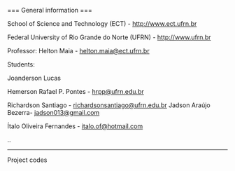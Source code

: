 === General information ===

School of Science and Technology (ECT) - http://www.ect.ufrn.br

Federal University of Rio Grande do Norte (UFRN) - http://www.ufrn.br

Professor: Helton Maia - helton.maia@ect.ufrn.br

Students:

Joanderson Lucas

Hemerson Rafael P. Pontes - hrpp@ufrn.edu.br

Richardson Santiago - richardsonsantiago@ufrn.edu.br
Jadson Araújo Bezerra- jadson013@gmail.com 

Ítalo Oliveira Fernandes - italo.of@hotmail.com

..

------------------------------------------------------

Project codes
